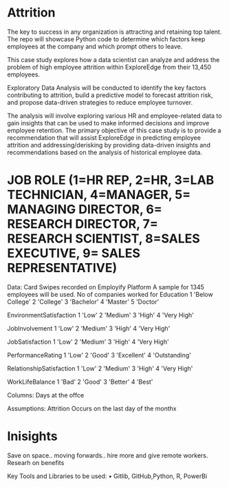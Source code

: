 # Attrition
The key to success in any organization is attracting and retaining top talent. The repo will showcase Python code to determine which factors keep employees at the company and which prompt others to leave.

This case study explores how a data scientist can analyze and address the problem of high
employee attrition within ExploreEdge from their 13,450 employees.

Exploratory Data Analysis will be conducted to identify the key factors contributing to attrition, build a predictive model to
forecast attrition risk, and propose data-driven strategies to reduce employee turnover.

The analysis will involve exploring various HR and employee-related data to gain insights that
can be used to make informed decisions and improve employee retention.
The primary objective of this case study is to provide a recommendation that will assist ExploreEdge in predicting employee attrition and addressing/derisking by providing data-driven insights and recommendations based on the analysis of historical employee data.

# JOB ROLE (1=HR REP, 2=HR, 3=LAB TECHNICIAN, 4=MANAGER, 5= MANAGING DIRECTOR, 6= RESEARCH DIRECTOR, 7= RESEARCH SCIENTIST, 8=SALES EXECUTIVE, 9= SALES REPRESENTATIVE)
Data:
Card Swipes recorded on Employify Platform
A sample for 1345 employees will be used. 
No of companies worked for
Education 1 'Below College' 2 'College' 3 'Bachelor' 4 'Master' 5 'Doctor'

EnvironmentSatisfaction 1 'Low' 2 'Medium' 3 'High' 4 'Very High'

JobInvolvement 1 'Low' 2 'Medium' 3 'High' 4 'Very High'

JobSatisfaction 1 'Low' 2 'Medium' 3 'High' 4 'Very High'

PerformanceRating 1 'Low' 2 'Good' 3 'Excellent' 4 'Outstanding'

RelationshipSatisfaction 1 'Low' 2 'Medium' 3 'High' 4 'Very High'

WorkLifeBalance 1 'Bad' 2 'Good' 3 'Better' 4 'Best'

Columns:
Days at the offce

Assumptions:
Attrition Occurs on the last day of the monthx    

# Inisights 
Save on space.. moving forwards.. hire more and give remote workers. 
Researh on benefits

Key Tools and Libraries to be used:
• Gitlib, GitHub,Python, R, PowerBi

